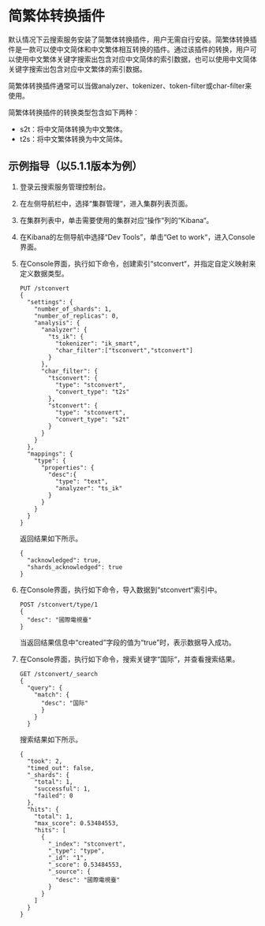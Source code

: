 # 简繁体转换插件<a name="css_01_0052"></a>

默认情况下云搜索服务安装了简繁体转换插件，用户无需自行安装。简繁体转换插件是一款可以使中文简体和中文繁体相互转换的插件。通过该插件的转换，用户可以使用中文繁体关键字搜索出包含对应中文简体的索引数据，也可以使用中文简体关键字搜索出包含对应中文繁体的索引数据。

简繁体转换插件通常可以当做analyzer、tokenizer、token-filter或char-filter来使用。

简繁体转换插件的转换类型包含如下两种：

-   s2t：将中文简体转换为中文繁体。
-   t2s：将中文繁体转换为中文简体。

## 示例指导（以5.1.1版本为例）<a name="section1441321334917"></a>

1.  登录云搜索服务管理控制台。
2.  在左侧导航栏中，选择“集群管理“，进入集群列表页面。
3.  在集群列表中，单击需要使用的集群对应“操作“列的“Kibana“。
4.  在Kibana的左侧导航中选择“Dev Tools”，单击“Get to work“，进入Console界面。
5.  在Console界面，执行如下命令，创建索引“stconvert“，并指定自定义映射来定义数据类型。

    ```
    PUT /stconvert
    {
      "settings": {
        "number_of_shards": 1,
        "number_of_replicas": 0,
        "analysis": {
          "analyzer": {
            "ts_ik": {
              "tokenizer": "ik_smart",
              "char_filter":["tsconvert","stconvert"]
            }
          },
          "char_filter": {
            "tsconvert": {
              "type": "stconvert",
              "convert_type": "t2s"
            },
            "stconvert": {
              "type": "stconvert",
              "convert_type": "s2t"
            }
          }
        }
      },
      "mappings": {
        "type": {
          "properties": {
            "desc":{
              "type": "text",
              "analyzer": "ts_ik"
            }
          }
        }
      }
    }
    ```

    返回结果如下所示。

    ```
    {
      "acknowledged": true,
      "shards_acknowledged": true
    }
    ```

6.  在Console界面，执行如下命令，导入数据到“stconvert“索引中。

    ```
    POST /stconvert/type/1
    {
      "desc": "國際電視臺"
    }
    ```

    当返回结果信息中“created”字段的值为“true”时，表示数据导入成功。

7.  在Console界面，执行如下命令，搜索关键字“国际“，并查看搜索结果。

    ```
    GET /stconvert/_search
    {
      "query": {
        "match": {
          "desc": "国际"    
          }  
        }
      }
    ```

    搜索结果如下所示。

    ```
    {
      "took": 2,
      "timed_out": false,
      "_shards": {
        "total": 1,
        "successful": 1,
        "failed": 0
      },
      "hits": {
        "total": 1,
        "max_score": 0.53484553,
        "hits": [
          {
            "_index": "stconvert",
            "_type": "type",
            "_id": "1",
            "_score": 0.53484553,
            "_source": {
              "desc": "國際電視臺"
            }
          }
        ]
      }
    }
    ```


